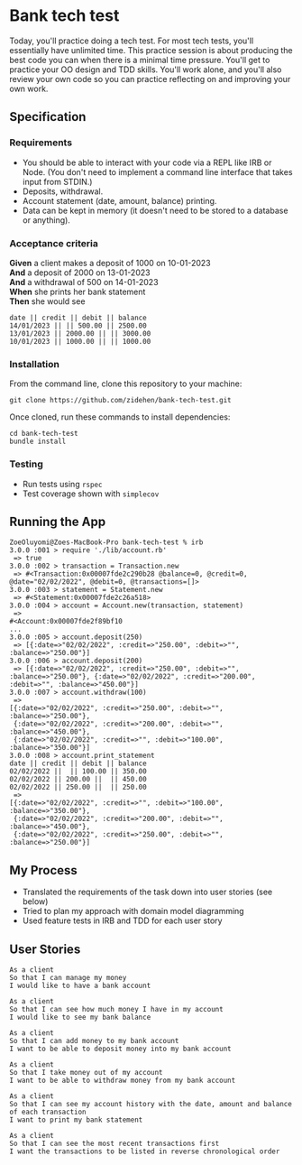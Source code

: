 # Bank tech test
Today, you'll practice doing a tech test.
For most tech tests, you'll essentially have unlimited time.  This practice session is about producing the best code you can when there is a minimal time pressure.
You'll get to practice your OO design and TDD skills.
You'll work alone, and you'll also review your own code so you can practice reflecting on and improving your own work.

## Specification

### Requirements

* You should be able to interact with your code via a REPL like IRB or Node.  (You don't need to implement a command line interface that takes input from STDIN.)
* Deposits, withdrawal.
* Account statement (date, amount, balance) printing.
* Data can be kept in memory (it doesn't need to be stored to a database or anything).

### Acceptance criteria
**Given** a client makes a deposit of 1000 on 10-01-2023  
**And** a deposit of 2000 on 13-01-2023  
**And** a withdrawal of 500 on 14-01-2023  
**When** she prints her bank statement  
**Then** she would see

```
date || credit || debit || balance
14/01/2023 || || 500.00 || 2500.00
13/01/2023 || 2000.00 || || 3000.00
10/01/2023 || 1000.00 || || 1000.00
```

### Installation
From the command line, clone this repository to your machine:
```
git clone https://github.com/zidehen/bank-tech-test.git
```
Once cloned, run these commands to install dependencies:
```
cd bank-tech-test
bundle install
```

### Testing
* Run tests using `rspec`
* Test coverage shown with `simplecov`

## Running the App

```
ZoeOluyomi@Zoes-MacBook-Pro bank-tech-test % irb
3.0.0 :001 > require './lib/account.rb'
 => true 
3.0.0 :002 > transaction = Transaction.new
 => #<Transaction:0x00007fde2c290b28 @balance=0, @credit=0, @date="02/02/2022", @debit=0, @transactions=[]> 
3.0.0 :003 > statement = Statement.new
 => #<Statement:0x00007fde2c26a518> 
3.0.0 :004 > account = Account.new(transaction, statement)
 => 
#<Account:0x00007fde2f89bf10
... 
3.0.0 :005 > account.deposit(250)
 => [{:date=>"02/02/2022", :credit=>"250.00", :debit=>"", :balance=>"250.00"}] 
3.0.0 :006 > account.deposit(200)
 => [{:date=>"02/02/2022", :credit=>"250.00", :debit=>"", :balance=>"250.00"}, {:date=>"02/02/2022", :credit=>"200.00", :debit=>"", :balance=>"450.00"}] 
3.0.0 :007 > account.withdraw(100)
 => 
[{:date=>"02/02/2022", :credit=>"250.00", :debit=>"", :balance=>"250.00"},
 {:date=>"02/02/2022", :credit=>"200.00", :debit=>"", :balance=>"450.00"},
 {:date=>"02/02/2022", :credit=>"", :debit=>"100.00", :balance=>"350.00"}] 
3.0.0 :008 > account.print_statement
date || credit || debit || balance
02/02/2022 ||  || 100.00 || 350.00                              
02/02/2022 || 200.00 ||  || 450.00                              
02/02/2022 || 250.00 ||  || 250.00                              
 =>                                                             
[{:date=>"02/02/2022", :credit=>"", :debit=>"100.00", :balance=>"350.00"},
 {:date=>"02/02/2022", :credit=>"200.00", :debit=>"", :balance=>"450.00"},
 {:date=>"02/02/2022", :credit=>"250.00", :debit=>"", :balance=>"250.00"}] 
```

## My Process
* Translated the requirements of the task down into user stories (see below)
* Tried to plan my approach with domain model diagramming
* Used feature tests in IRB and TDD for each user story

## User Stories

```
As a client
So that I can manage my money
I would like to have a bank account

As a client
So that I can see how much money I have in my account
I would like to see my bank balance

As a client
So that I can add money to my bank account
I want to be able to deposit money into my bank account

As a client
So that I take money out of my account
I want to be able to withdraw money from my bank account

As a client
So that I can see my account history with the date, amount and balance of each transaction
I want to print my bank statement

As a client
So that I can see the most recent transactions first
I want the transactions to be listed in reverse chronological order
```
